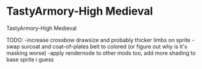 # TastyArmory-High Medieval
 TastyArmory-High Medieval

TODO: 
-increase crossbow drawsize and probably thicker limbs on sprite
-swap surcoat and coat-of-plates belt to colored (or figure out why is it's masking worse)
-apply rendernode to other mods too, add more shading to base sprite i guess